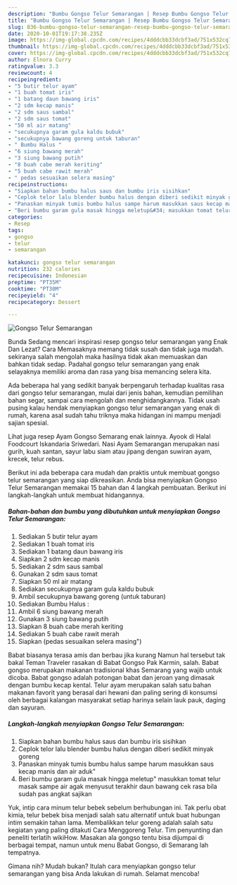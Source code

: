 ```yaml
---
description: "Bumbu Gongso Telur Semarangan | Resep Bumbu Gongso Telur Semarangan Yang Enak dan Simpel"
title: "Bumbu Gongso Telur Semarangan | Resep Bumbu Gongso Telur Semarangan Yang Enak dan Simpel"
slug: 836-bumbu-gongso-telur-semarangan-resep-bumbu-gongso-telur-semarangan-yang-enak-dan-simpel
date: 2020-10-01T19:17:38.235Z
image: https://img-global.cpcdn.com/recipes/4dddcbb33dcbf3ad/751x532cq70/gongso-telur-semarangan-foto-resep-utama.jpg
thumbnail: https://img-global.cpcdn.com/recipes/4dddcbb33dcbf3ad/751x532cq70/gongso-telur-semarangan-foto-resep-utama.jpg
cover: https://img-global.cpcdn.com/recipes/4dddcbb33dcbf3ad/751x532cq70/gongso-telur-semarangan-foto-resep-utama.jpg
author: Elnora Curry
ratingvalue: 3.3
reviewcount: 4
recipeingredient:
- "5 butir telur ayam"
- "1 buah tomat iris"
- "1 batang daun bawang iris"
- "2 sdm kecap manis"
- "2 sdm saus sambal"
- "2 sdm saus tomat"
- "50 ml air matang"
- "secukupnya garam gula kaldu bubuk"
- "secukupnya bawang goreng untuk taburan"
- " Bumbu Halus "
- "6 siung bawang merah"
- "3 siung bawang putih"
- "8 buah cabe merah keriting"
- "5 buah cabe rawit merah"
- " pedas sesuaikan selera masing"
recipeinstructions:
- "Siapkan bahan bumbu halus saus dan bumbu iris sisihkan"
- "Ceplok telor lalu blender bumbu halus dengan diberi sedikit minyak goreng"
- "Panaskan minyak tumis bumbu halus sampe harum masukkan saus kecap manis dan air aduk&#34;"
- "Beri bumbu garam gula masak hingga meletup&#34; masukkan tomat telur masak sampe air agak menyusut terakhir daun bawang cek rasa bila sudah pas angkat sajikan"
categories:
- Resep
tags:
- gongso
- telur
- semarangan

katakunci: gongso telur semarangan 
nutrition: 232 calories
recipecuisine: Indonesian
preptime: "PT35M"
cooktime: "PT30M"
recipeyield: "4"
recipecategory: Dessert

---
```



![Gongso Telur Semarangan](https://img-global.cpcdn.com/recipes/4dddcbb33dcbf3ad/751x532cq70/gongso-telur-semarangan-foto-resep-utama.jpg)

Bunda Sedang mencari inspirasi resep gongso telur semarangan yang Enak Dan Lezat? Cara Memasaknya memang tidak susah dan tidak juga mudah. sekiranya salah mengolah maka hasilnya tidak akan memuaskan dan bahkan tidak sedap. Padahal gongso telur semarangan yang enak selayaknya memiliki aroma dan rasa yang bisa memancing selera kita.

Ada beberapa hal yang sedikit banyak berpengaruh terhadap kualitas rasa dari gongso telur semarangan, mulai dari jenis bahan, kemudian pemilihan bahan segar, sampai cara mengolah dan menghidangkannya. Tidak usah pusing kalau hendak menyiapkan gongso telur semarangan yang enak di rumah, karena asal sudah tahu triknya maka hidangan ini mampu menjadi sajian spesial.

Lihat juga resep Ayam Gongso Semarang enak lainnya. Ayook di Halal Foodcourt Iskandaria Sriwedari. Nasi Ayam Semarangan merupakan nasi gurih, kuah santan, sayur labu siam atau jipang dengan suwiran ayam, krecek, telur rebus.


Berikut ini ada beberapa cara mudah dan praktis untuk membuat gongso telur semarangan yang siap dikreasikan. Anda bisa menyiapkan Gongso Telur Semarangan memakai 15 bahan dan 4 langkah pembuatan. Berikut ini langkah-langkah untuk membuat hidangannya.

<!--inarticleads1-->

##### Bahan-bahan dan bumbu yang dibutuhkan untuk menyiapkan Gongso Telur Semarangan:

1. Sediakan 5 butir telur ayam
1. Sediakan 1 buah tomat iris
1. Sediakan 1 batang daun bawang iris
1. Siapkan 2 sdm kecap manis
1. Sediakan 2 sdm saus sambal
1. Gunakan 2 sdm saus tomat
1. Siapkan 50 ml air matang
1. Sediakan secukupnya garam gula kaldu bubuk
1. Ambil secukupnya bawang goreng (untuk taburan)
1. Sediakan  Bumbu Halus :
1. Ambil 6 siung bawang merah
1. Gunakan 3 siung bawang putih
1. Siapkan 8 buah cabe merah keriting
1. Sediakan 5 buah cabe rawit merah
1. Siapkan  (pedas sesuaikan selera masing&#34;)


Babat biasanya terasa amis dan berbau jika kurang Namun hal tersebut tak bakal Teman Traveler rasakan di Babat Gongso Pak Karmin, salah. Babat gongso merupakan makanan tradisional khas Semarang yang wajib untuk dicoba. Babat gongso adalah potongan babat dan jeroan yang dimasak dengan bumbu kecap kental. Telur ayam merupakan salah satu bahan makanan favorit yang berasal dari hewani dan paling sering di konsumsi oleh berbagai kalangan masyarakat setiap harinya selain lauk pauk, daging dan sayuran. 

<!--inarticleads2-->

##### Langkah-langkah menyiapkan Gongso Telur Semarangan:

1. Siapkan bahan bumbu halus saus dan bumbu iris sisihkan
1. Ceplok telor lalu blender bumbu halus dengan diberi sedikit minyak goreng
1. Panaskan minyak tumis bumbu halus sampe harum masukkan saus kecap manis dan air aduk&#34;
1. Beri bumbu garam gula masak hingga meletup&#34; masukkan tomat telur masak sampe air agak menyusut terakhir daun bawang cek rasa bila sudah pas angkat sajikan


Yuk, intip cara minum telur bebek sebelum berhubungan ini. Tak perlu obat kimia, telur bebek bisa menjadi salah satu alternatif untuk buat hubungan intim semakin tahan lama. Membalikkan telur goreng adalah salah satu kegiatan yang paling ditakuti Cara Menggoreng Telur. Tim penyunting dan peneliti terlatih wikiHow. Masakan ala gongso tentu bisa dijumpai di berbagai tempat, namun untuk menu Babat Gongso, di Semarang lah tempatnya. 

Gimana nih? Mudah bukan? Itulah cara menyiapkan gongso telur semarangan yang bisa Anda lakukan di rumah. Selamat mencoba!
